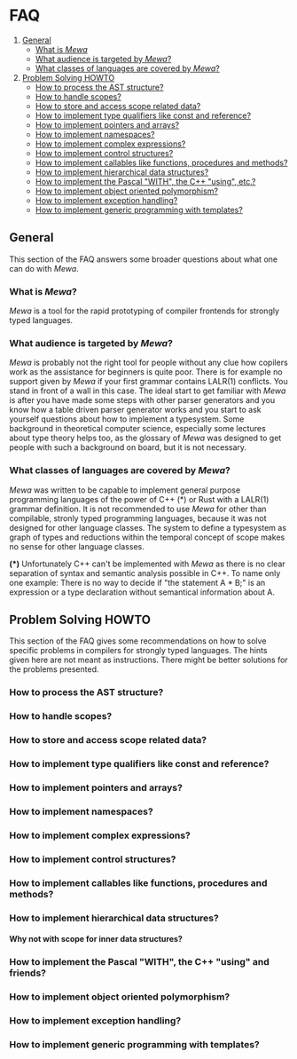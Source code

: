 # FAQ

1. [General](#general)
    * [What is _Mewa_](#WTF)
    * [What audience is targeted by _Mewa_?](#targetAudience)
    * [What classes of languages are covered by _Mewa_?](#coveredLanguageClasses)
1. [Problem Solving HOWTO](#problemSolving)
    * [How to process the AST structure?](#astStructure)
    * [How to handle scopes?](#astTraversalAndScope)
    * [How to store and access scope related data?](#scopeInstanceAndAllocators)
    * [How to implement type qualifiers like const and reference?](#typeQualifiers)
    * [How to implement pointers and arrays?](#pointersAndArrays)
    * [How to implement namespaces?](#namespaces)
    * [How to implement complex expressions?](#complexExpressions)
    * [How to implement control structures?](#controlStructures)
    * [How to implement callables like functions, procedures and methods?](#functionsProceduresAndMethods)
    * [How to implement hierarchical data structures?](#hierarchicalDataStructures)
    * [How to implement the Pascal "WITH", the C++ "using", etc.?](#withAndUsing)
    * [How to implement object oriented polymorphism?](#virtualMethodTables)
    * [How to implement exception handling?](#exceptions)
    * [How to implement generic programming with templates?](#templates)


<a name="general"/>

## General
This section of the FAQ answers some broader questions about what one can do with _Mewa_.

<a name="WTF"/>

### What is _Mewa_?
_Mewa_ is a tool for the rapid prototyping of compiler frontends for strongly typed languages.

<a name="targetAudience"/>

### What audience is targeted by _Mewa_?
_Mewa_ is probably not the right tool for people without any clue how copilers work as the assistance for beginners is quite poor.
There is for example no support given by _Mewa_ if your first grammar contains LALR(1) conflicts. You stand in front of a wall in this case.
The ideal start to get familiar with _Mewa_ is after you have made some steps with other parser generators and you know how a table driven parser generator works
and you start to ask yourself questions about how to implement a typesystem. Some background in theoretical computer science, especially some lectures about type theory helps too, as the glossary of _Mewa_ was designed to get people with such a background on board, but it is not necessary.

<a name="coveredLanguageClasses"/>

### What classes of languages are covered by _Mewa_?
_Mewa_ was written to be capable to implement general purpose programming languages of the power of C++ (*) or Rust with a LALR(1) grammar definition.
It is not recommended to use _Mewa_ for other than compilable, stronly typed programming languages, because it was not designed for other language classes.
The system to define a typesystem as graph of types and reductions within the temporal concept of scope makes no sense for other language classes.

**(*)** Unfortunately C++ can't be implemented with _Mewa_ as there is no clear separation of syntax and semantic analysis possible in C++.
To name only one example: There is no way to decide if "the statement A * B;" is an expression or a type declaration without semantical information about A.


<a name="problemSolving"/>

## Problem Solving HOWTO
This section of the FAQ gives some recommendations on how to solve specific problems in compilers for strongly typed languages. The hints given here are not meant as instructions. There might be better solutions for the problems presented.

<a name="astStructure"/>

### How to process the AST structure?

<a name="astTraversalAndScope"/>

### How to handle scopes?

<a name="scopeInstanceAndAllocators"/>

### How to store and access scope related data?

<a name="typeQualifiers"/>

### How to implement type qualifiers like const and reference?

<a name="pointersAndArrays"/>

### How to implement pointers and arrays?

<a name="namespaces"/>

### How to implement namespaces?

<a name="complexExpressions"/>

### How to implement complex expressions?

<a name="controlStructures"/>

### How to implement control structures?

<a name="functionsProceduresAndMethods"/>

### How to implement callables like functions, procedures and methods?

<a name="hierarchicalDataStructures"/>

### How to implement hierarchical data structures?

#### Why not with scope for inner data structures?

<a name="withAndUsing"/>

### How to implement the Pascal "WITH", the C++ "using" and friends?

<a name="virtualMethodTables"/>

### How to implement object oriented polymorphism?

<a name="exceptions"/>

### How to implement exception handling?

<a name="templates"/>

### How to implement generic programming with templates?


